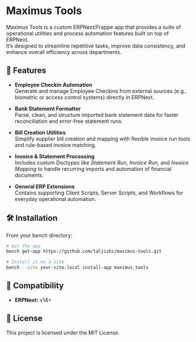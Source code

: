 # Maximus Tools

Maximus Tools is a custom ERPNext/Frappe app that provides a suite of operational utilities and process automation features built on top of ERPNext.  
It’s designed to streamline repetitive tasks, improve data consistency, and enhance overall efficiency across departments.

## 🚀 Features

- **Employee Checkin Automation**  
  Generate and manage Employee Checkins from external sources (e.g., biometric or access control systems) directly in ERPNext.

- **Bank Statement Formatter**  
  Parse, clean, and structure imported bank statement data for faster reconciliation and error-free statement runs.

- **Bill Creation Utilities**  
  Simplify supplier bill creation and mapping with flexible invoice run tools and rule-based invoice matching.

- **Invoice & Statement Processing**  
  Includes custom Doctypes like *Statement Run*, *Invoice Run*, and *Invoice Mapping* to handle recurring imports and automation of financial documents.

- **General ERP Extensions**  
  Contains supporting Client Scripts, Server Scripts, and Workflows for everyday operational automation.

## 🛠️ Installation

From your bench directory:

```bash
# Get the app
bench get-app https://github.com/taljishi/maximus-tools.git

# Install it on a site
bench --site your-site.local install-app maximus_tools
```

## 🧩 Compatibility
- **ERPNext:** v14+

## 📜 License

This project is licensed under the MIT License.

